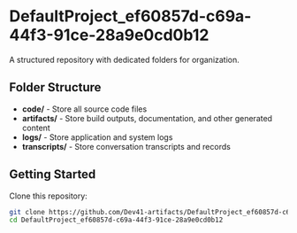 # DefaultProject_ef60857d-c69a-44f3-91ce-28a9e0cd0b12
A structured repository with dedicated folders for organization.

## Folder Structure

- **code/** - Store all source code files
- **artifacts/** - Store build outputs, documentation, and other generated content
- **logs/** - Store application and system logs
- **transcripts/** - Store conversation transcripts and records

## Getting Started

Clone this repository:
```bash
git clone https://github.com/Dev41-artifacts/DefaultProject_ef60857d-c69a-44f3-91ce-28a9e0cd0b12
cd DefaultProject_ef60857d-c69a-44f3-91ce-28a9e0cd0b12
```

